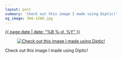 ```yaml
---
layout: post
summary: 'Check out this image I made using Diptic!'
og_image: 366-1280.jpg
---
```


<div class="post">
 <time>
  <a href="/366">
   {{ page.date | date: "%B %-d, %Y" }}
  </a>
 </time>
 <a href="/366">
  <figure data-taken="8/28/2014">
   <img alt="Check out this image I made using Diptic!" sizes="(min-width: 700px) 50vw, calc(100vw - 2rem)" src="{{ site.assets_url }}/366-640.jpg" srcset="{{ site.assets_url }}/366-1280.jpg 1280w, {{ site.assets_url }}/366-960.jpg 960w, {{ site.assets_url }}/366-640.jpg 640w, {{ site.assets_url }}/366-320.jpg 320w"/>
  </figure>
 </a>
 <span>
  Check out this image I made using Diptic!
 </span>
</div>
